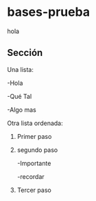 # bases-prueba
hola

## Sección
Una lista:

-Hola

-Qué Tal

-Algo mas

Otra lista ordenada:
1. Primer paso
2. segundo paso
   
     -Importante

    -recordar
4. Tercer paso
